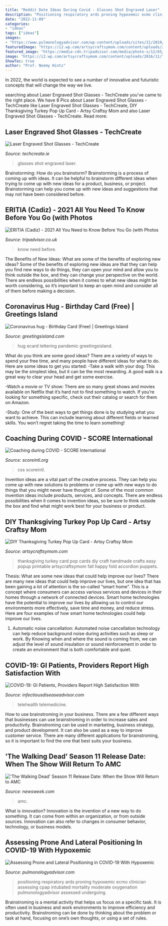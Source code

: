 ```yaml
---
title: "Reddit Date Ideas During Covid - Glasses Shot Engraved Laser"
description: "Positioning respiratory ards proning hypoxemic ecmo clinician assessing cpap intubated mortality moderate oxygenation pulmonologyadvisor assessed undergoing"
date: "2022-11-09"
categories:
- "ideas"
tags: ["ideas"]
images:
- "https://www.pulmonologyadvisor.com/wp-content/uploads/sites/21/2019/10/Prone.Ventilation_SS_SS2679870_resize-1280x853.jpg"
featuredImage: "https://i2.wp.com/artsycraftsymom.com/content/uploads/2016/11/Turkey-popup-card-11.jpg?fit=680%2C453&amp;ssl=1"
featured_image: "https://media-cdn.tripadvisor.com/media/photo-s/12/65/6d/a0/fachada.jpg"
image: "https://i2.wp.com/artsycraftsymom.com/content/uploads/2016/11/Turkey-popup-card-11.jpg?fit=680%2C453&amp;ssl=1"
ShowToc: true
author: "Prof. Noemy Hintz"
---
```



In 2022, the world is expected to see a number of innovative and futuristic concepts that will change the way we live.

	

		
searching about Laser Engraved Shot Glasses - TechCreate you've came to the right place. We have 8 Pics about Laser Engraved Shot Glasses - TechCreate like Laser Engraved Shot Glasses - TechCreate, DIY Thanksgiving Turkey Pop Up Card - Artsy Craftsy Mom and also Laser Engraved Shot Glasses - TechCreate. Read more:
		
    
## Laser Engraved Shot Glasses - TechCreate

<img loading=lazy src="https://techcreate.ie/wp-content/uploads/2018/04/laser_engraved_shot_glasses_ireland-768x1024.jpg" onerror="this.onerror=null;this.src='https://tse3.mm.bing.net/th?id=OIP.kIRuaeSc_hss0xd4Z14WTgHaJ4&amp;pid=15.1';" alt="Laser Engraved Shot Glasses - TechCreate">

_Source: techcreate.ie_

>glasses shot engraved laser. 

	

Brainstorming: How do you brainstorm?
Brainstorming is a process of coming up with ideas. It can be helpful to brainstorm different ideas when trying to come up with new ideas for a product, business, or project. Brainstorming can help you come up with new ideas and suggestions that may not have been considered before.

    
## ERITIA (Cadiz) - 2021 All You Need To Know Before You Go (with Photos

<img loading=lazy src="https://media-cdn.tripadvisor.com/media/photo-s/12/65/6d/a0/fachada.jpg" onerror="this.onerror=null;this.src='https://tse1.mm.bing.net/th?id=OIP.tjnQ9NLBrE3ce-IUnc3nNQAAAA&amp;pid=15.1';" alt="ERITIA (Cadiz) - 2021 All You Need to Know Before You Go (with Photos">

_Source: tripadvisor.co.uk_

>know need before. 

	

The Benefits of New Ideas: What are some of the benefits of exploring new ideas?
Some of the benefits of exploring new ideas are that they can help you find new ways to do things, they can open your mind and allow you to think outside the box, and they can change your perspective on the world. There are endless possibilities when it comes to what new ideas might be worth considering, so it’s important to keep an open mind and consider all of them before making a decision.

    
## Coronavirus Hug - Birthday Card (Free) | Greetings Island

<img loading=lazy src="https://images.greetingsisland.com/images/cards/birthday/previews/coronavirus-hug_1.png" onerror="this.onerror=null;this.src='https://tse4.mm.bing.net/th?id=OIP.90HOZg-XLS6wMcEMK3FdqAHaK0&amp;pid=15.1';" alt="Coronavirus hug - Birthday Card (Free) | Greetings Island">

_Source: greetingsisland.com_

>hug ecard lettering pandemic greetingsisland. 

	

What do you think are some good ideas?
There are a variety of ways to spend your free time, and many people have different ideas for what to do. Here are some ideas to get you started: 
-Take a walk with your dog: This may be the simplest idea, but it can be the most rewarding. A good walk is a great way to clear your head and get some exercise. 

-Watch a movie or TV show: There are so many great shows and movies available on Netflix that it’s hard not to find something to watch. If you’re looking for something specific, check out their catalog or search for them on Amazon. 

-Study: One of the best ways to get things done is by studying what you want to achieve. This can include learning about different fields or learned skills. You won’t regret taking the time to learn something!

    
## Coaching During COVID - SCORE International

<img loading=lazy src="https://scoreintl.org/wp-content/uploads/2020/04/IMG_1259-768x1024.jpg" onerror="this.onerror=null;this.src='https://tse3.mm.bing.net/th?id=OIP.AuzSnBE-RlNhM10ccEO82wHaJ4&amp;pid=15.1';" alt="Coaching during COVID - SCORE International">

_Source: scoreintl.org_

>css scoreintl. 

	

Invention ideas are a vital part of the creative process. They can help you come up with new solutions to problems or come up with new ways to do things that you might never have thought of. Some of the most common invention ideas include products, services, and concepts. There are endless possibilities when it comes to invention ideas, so be sure to think outside the box and find what might work best for your business or product.

    
## DIY Thanksgiving Turkey Pop Up Card - Artsy Craftsy Mom

<img loading=lazy src="https://i2.wp.com/artsycraftsymom.com/content/uploads/2016/11/Turkey-popup-card-11.jpg?fit=680%2C453&amp;ssl=1" onerror="this.onerror=null;this.src='https://tse2.mm.bing.net/th?id=OIP.fSpNNIipBvIP48sYyLs8nQHaE7&amp;pid=15.1';" alt="DIY Thanksgiving Turkey Pop Up Card - Artsy Craftsy Mom">

_Source: artsycraftsymom.com_

>thanksgiving turkey card pop cards diy craft handmade crafts easy popup printable artsycraftsymom fall happy fold accordion puppets. 

	

Thesis: What are some new ideas that could help improve our lives?
There are many new ideas that could help improve our lives, but one idea that has been gaining a lot of attention is the so-called “smart home”. This is a concept where consumers can access various services and devices in their homes through a network of connected devices. Smart home technologies have the potential to improve our lives by allowing us to control our environments more effectively, save time and money, and reduce stress. Here are four examples of how smart home technologies could help improve our lives.
1. Automatic noise cancellation: Automated noise cancellation technology can help reduce background noise during activities such as sleep or work. By Knowing when and where the sound is coming from, we can adjust the level of sound insulation or sound reinforcement in order to create an environment that is both comfortable and quiet.


    
## COVID-19: GI Patients, Providers Report High Satisfaction With

<img loading=lazy src="https://www.infectiousdiseaseadvisor.com/wp-content/uploads/sites/16/2020/11/telemedicine_G_1096860350.jpg" onerror="this.onerror=null;this.src='https://tse3.mm.bing.net/th?id=OIP.-AHol1lvxmKnYt8-Na9uNwHaE8&amp;pid=15.1';" alt="COVID-19: GI Patients, Providers Report High Satisfaction With">

_Source: infectiousdiseaseadvisor.com_

>telehealth telemedicine. 

	

How to use brainstroming in your business.
There are a few different ways that businesses can use brainstroming in order to increase sales and productivity. Brainstroming can be used in marketing, business strategy, and product development. It can also be used as a way to improve customer service. There are many different applications for brainstroming, so it is important to find the one that best suits your business.

    
## &#039;The Walking Dead&#039; Season 11 Release Date: When The Show Will Return To AMC

<img loading=lazy src="https://d.newsweek.com/en/full/1645158/walking-dead-season-11.jpg" onerror="this.onerror=null;this.src='https://tse4.mm.bing.net/th?id=OIP.sWuQhgprcYPugp1_mKj6KQHaE8&amp;pid=15.1';" alt="&#039;The Walking Dead&#039; Season 11 Release Date: When the Show Will Return to AMC">

_Source: newsweek.com_

>amc. 

	

What is innovation?
Innovation is the invention of a new way to do something. It can come from within an organization, or from outside sources. Innovation can also refer to changes in consumer behavior, technology, or business models.

    
## Assessing Prone And Lateral Positioning In COVID-19 With Hypoxemic

<img loading=lazy src="https://www.pulmonologyadvisor.com/wp-content/uploads/sites/21/2019/10/Prone.Ventilation_SS_SS2679870_resize-1280x853.jpg" onerror="this.onerror=null;this.src='https://tse3.mm.bing.net/th?id=OIP.Mhk_HtzTeDOozYQrH6ylUAHaE7&amp;pid=15.1';" alt="Assessing Prone and Lateral Positioning in COVID-19 With Hypoxemic">

_Source: pulmonologyadvisor.com_

>positioning respiratory ards proning hypoxemic ecmo clinician assessing cpap intubated mortality moderate oxygenation pulmonologyadvisor assessed undergoing. 

	

Brainstroming is a mental activity that helps us focus on a specific task. It is often used in business and work environments to improve efficiency and productivity. Brainstroming can be done by thinking about the problem or task at hand, focusing on one’s own thoughts, or using a set of rules.

